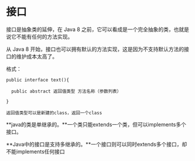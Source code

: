 # 接口

接口是抽象类的延伸，在 Java 8 之前，它可以看成是一个完全抽象的类，也就是说它不能有任何的方法实现。

从 Java 8 开始，接口也可以拥有默认的方法实现，这是因为不支持默认方法的接口的维护成本太高了。

格式：

```
public interface text(){  

  public abstract 返回值类型 方法名称（参数列表） 

} 

返回值类型可以是新建的class，返回一个class
```



**java的类是单继承的。**一个类只能extends一个类，但可以implements多个接口。

**Java中的接口是支持多继承的。**一个接口则可以同时extends多个接口，却不能implements任何接口